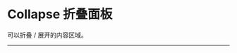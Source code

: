 # Collapse 折叠面板

可以折叠 / 展开的内容区域。

---

<script setup>
import CollapseBasicUse from "./component/collapse-basic-use.md"
import CollapseAccordion from "./component/collapse-accordion.md"
import CollapseNest from "./component/collapse-nest.md"
import CollapseNoBorder from "./component/collapse-no-border.md"
import CollapseExtra from "./component/collapse-extra.md"
import CollapseIcon from "./component/collapse-icon.md"
import CollapseStyle from "./component/collapse-style.md"
import CollapseIconPosition from "./component/collapse-icon-position.md"
import CollapseDestroyOnHide from "./component/collapse-destroy-on-hide.md"
import CollapseApi from "./component/collapse-api.md"
import CollapseTip from "./component/collapse-tip.md"
</script>

<collapse-basic-use />
<collapse-accordion />
<collapse-nest />
<collapse-no-border />
<collapse-extra />
<collapse-icon />
<collapse-style />
<collapse-icon-position />
<collapse-destroy-on-hide />
<collapse-api />
<collapse-tip />
